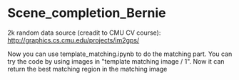 # Scene_completion_Bernie
2k random data source (creadit to CMU CV course): 
http://graphics.cs.cmu.edu/projects/im2gps/


Now you can use template_matching.ipynb to do the matching part. 
You can try the code by using images in "template matching image / 1".
Now it can return the best matching region in the matching image 
